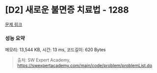 # [D2] 새로운 불면증 치료법 - 1288 

[문제 링크](https://swexpertacademy.com/main/code/problem/problemDetail.do?contestProbId=AV18_yw6I9MCFAZN) 

### 성능 요약

메모리: 13,544 KB, 시간: 13 ms, 코드길이: 620 Bytes



> 출처: SW Expert Academy, https://swexpertacademy.com/main/code/problem/problemList.do